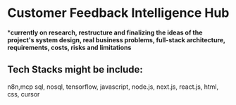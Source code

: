 # Customer Feedback Intelligence Hub

***currently on research, restructure and finalizing the ideas of the project's system design, real business problems, full-stack architecture, requirements, costs, risks and limitations**

## **Tech Stacks might be include:**
n8n,mcp sql, nosql, tensorflow, javascript, node.js, next.js, react.js, html, css, cursor